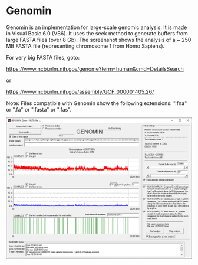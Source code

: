 # Genomin
Genomin is an implementation for large-scale genomic analysis. It is made in Visual Basic 6.0 (VB6). It uses the seek method to generate buffers from large FASTA files (over 8 Gb). The screenshot shows the analysis of a ~ 250 MB FASTA file (representing chromosome 1 from Homo Sapiens).


For very big FASTA files, goto:

https://www.ncbi.nlm.nih.gov/genome?term=human&cmd=DetailsSearch

or

https://www.ncbi.nlm.nih.gov/assembly/GCF_000001405.26/

Note: Files compatible with Genomin show the following extensions: ".fna" or ".fa" or ".fasta" or ".fas".

![screenshot](https://github.com/Gagniuc/Genomin/blob/main/img/Genomin%201.PNG)
